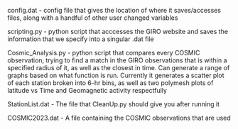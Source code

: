 config.dat - config file that gives the location of where it saves/accesses files, along with a handful of other user changed variables

scripting.py - python script that acccesses the GIRO website and saves the information that we specify into a singular .dat file

Cosmic_Analysis.py - python script that compares every COSMIC observation, trying to find a match in the GIRO observations that is within a specified radius of it, as well as the closest in time. Can generate a range of graphs based on what function is run. Currently it generates a scatter plot of each station broken into 6-hr bins, as well as two polymesh plots of latitude vs Time and Geomagnetic activity respectfully

StationList.dat - The file that CleanUp.py should give you after running it

COSMIC2023.dat - A file containing the COSMIC observations that are used
